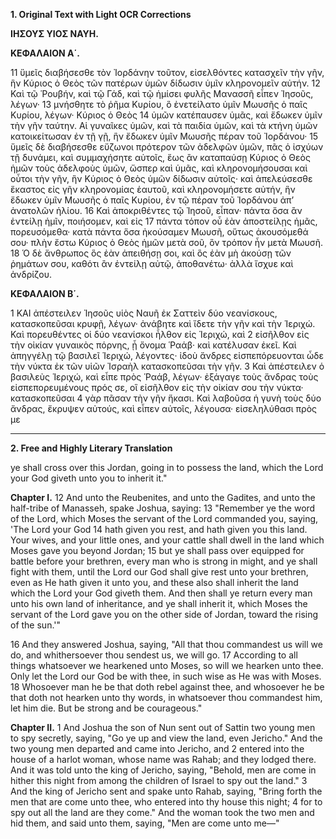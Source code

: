 **1. Original Text with Light OCR Corrections**

**ΙΗΣΟΥΣ
ΥΙΟΣ ΝΑΥΗ.**

**ΚΕΦΑΛΑΙΟΝ Α΄.**

11 ὕμεῖς διαβήσεσθε τὸν Ἰορδάνην τοῦτον, εἰσελθόντες κατασχεῖν τὴν γῆν, ἣν Κύριος ὁ Θεὸς τῶν πατέρων ὑμῶν δίδωσιν ὑμῖν κληρονομεῖν αὐτήν.
12 Καὶ τῷ Ῥουβήν, καὶ τῷ Γάδ, καὶ τῷ ἡμίσει φυλῆς Μανασσῆ εἶπεν Ἰησοῦς, λέγων·
13 μνήσθητε τὸ ῥῆμα Κυρίου, ὃ ἐνετείλατο ὑμῖν Μωυσῆς ὁ παῖς Κυρίου, λέγων· Κύριος ὁ Θεὸς
14 ὑμῶν κατέπαυσεν ὑμᾶς, καὶ ἔδωκεν ὑμῖν τὴν γῆν ταύτην. Αἱ γυναῖκες ὑμῶν, καὶ τὰ παιδία ὑμῶν, καὶ τὰ κτήνη ὑμῶν κατοικείτωσαν ἐν τῇ γῇ, ἣν ἔδωκεν ὑμῖν Μωυσῆς πέραν τοῦ Ἰορδάνου·
15 ὕμεῖς δὲ διαβήσεσθε εὔζωνοι πρότερον τῶν ἀδελφῶν ὑμῶν, πᾶς ὁ ἰσχύων τῇ δυνάμει, καὶ συμμαχήσητε αὐτοῖς, ἕως ἂν καταπαύσῃ Κύριος ὁ Θεὸς ἡμῶν τοὺς ἀδελφοὺς ὑμῶν, ὥσπερ καὶ ὑμᾶς, καὶ κληρονομήσουσαι καὶ οὗτοι τὴν γῆν, ἣν Κύριος ὁ Θεὸς ὑμῶν δίδωσιν αὐτοῖς· καὶ ἀπελεύσεσθε ἕκαστος εἰς γῆν κληρονομίας ἑαυτοῦ, καὶ κληρονομήσετε αὐτήν, ἣν ἔδωκεν ὑμῖν Μωυσῆς ὁ παῖς Κυρίου, ἐν τῷ πέραν τοῦ Ἰορδάνου ἀπ’ ἀνατολῶν ἡλίου.
16 Καὶ ἀποκριθέντες τῷ Ἰησοῦ, εἶπαν· πάντα ὅσα ἂν ἐντείλῃ ἡμῖν, ποιήσομεν, καὶ εἰς
17 πάντα τόπον οὗ ἐὰν ἀποστείλῃς ἡμᾶς, πορευσόμεθα· κατὰ πάντα ὅσα ἠκούσαμεν Μωυσῆ, οὕτως ἀκουσόμεθά σου· πλὴν ἔστω Κύριος ὁ Θεὸς ἡμῶν μετὰ σοῦ, ὃν τρόπον ἦν μετὰ Μωυσῆ.
18 Ὁ δὲ ἄνθρωπος ὃς ἐὰν ἀπειθήσῃ σοι, καὶ ὃς ἐὰν μὴ ἀκούσῃ τῶν ῥημάτων σου, καθότι ἂν ἐντείλῃ αὐτῷ, ἀποθανέτω· ἀλλὰ ἴσχυε καὶ ἀνδρίζου.

**ΚΕΦΑΛΑΙΟΝ Β΄.**

1 ΚΑΙ ἀπέστειλεν Ἰησοῦς υἱὸς Ναυῆ ἐκ Σαττεὶν δύο νεανίσκους, κατασκοπεῦσαι κρυφῇ, λέγων· ἀνάβητε καὶ ἴδετε τὴν γῆν καὶ τὴν Ἱεριχώ. Καὶ πορευθέντες οἱ δύο νεανίσκοι ἦλθον εἰς Ἱεριχώ, καὶ
2 εἰσῆλθον εἰς τὴν οἰκίαν γυναικὸς πόρνης, ᾗ ὄνομα Ῥαάβ· καὶ κατέλυσαν ἐκεῖ. Καὶ ἀπηγγέλῃ τῷ βασιλεῖ Ἱεριχώ, λέγοντες· ἰδοὺ ἄνδρες εἰσπεπόρευονται ὧδε τὴν νύκτα ἐκ τῶν υἱῶν Ἰσραὴλ κατασκοπεῦσαι τὴν γῆν.
3 Καὶ ἀπέστειλεν ὁ βασιλεὺς Ἱεριχώ, καὶ εἶπε πρὸς Ῥαάβ, λέγων· ἐξάγαγε τοὺς ἄνδρας τοὺς εἰσπεπορευμένους πρός σε, οἳ εἰσῆλθον εἰς τὴν οἰκίαν σου τὴν νύκτα· κατασκοπεῦσαι
4 γὰρ πᾶσαν τὴν γῆν ἥκασι. Καὶ λαβοῦσα ἡ γυνὴ τοὺς δύο ἄνδρας, ἔκρυψεν αὐτούς, καὶ εἶπεν αὐτοῖς, λέγουσα· εἰσεληλύθασι πρὸς με

---

**2. Free and Highly Literary Translation**

ye shall cross over this Jordan, going in to possess the land, which the Lord your God giveth unto you to inherit it."

**Chapter I.**
12 And unto the Reubenites, and unto the Gadites, and unto the half-tribe of Manasseh, spake Joshua, saying:
13 "Remember ye the word of the Lord, which Moses the servant of the Lord commanded you, saying, 'The Lord your God
14 hath given you rest, and hath given you this land. Your wives, and your little ones, and your cattle shall dwell in the land which Moses gave you beyond Jordan;
15 but ye shall pass over equipped for battle before your brethren, every man who is strong in might, and ye shall fight with them, until the Lord our God shall give rest unto your brethren, even as He hath given it unto you, and these also shall inherit the land which the Lord your God giveth them. And then shall ye return every man unto his own land of inheritance, and ye shall inherit it, which Moses the servant of the Lord gave you on the other side of Jordan, toward the rising of the sun.'"

16 And they answered Joshua, saying, "All that thou commandest us will we do, and whithersoever thou sendest us, we will go.
17 According to all things whatsoever we hearkened unto Moses, so will we hearken unto thee. Only let the Lord our God be with thee, in such wise as He was with Moses.
18 Whosoever man he be that doth rebel against thee, and whosoever he be that doth not hearken unto thy words, in whatsoever thou commandest him, let him die. But be strong and be courageous."

**Chapter II.**
1 And Joshua the son of Nun sent out of Sattin two young men to spy secretly, saying, "Go ye up and view the land, even Jericho." And the two young men departed and came into Jericho, and
2 entered into the house of a harlot woman, whose name was Rahab; and they lodged there. And it was told unto the king of Jericho, saying, "Behold, men are come in hither this night from among the children of Israel to spy out the land."
3 And the king of Jericho sent and spake unto Rahab, saying, "Bring forth the men that are come unto thee, who entered into thy house this night;
4 for to spy out all the land are they come." And the woman took the two men and hid them, and said unto them, saying, "Men are come unto me—"